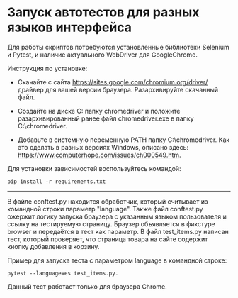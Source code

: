 # Запуск автотестов для разных языков интерфейса

Для работы скриптов потребуются установленные библиотеки Selenium и Pytest, и наличие актуального WebDriver для GoogleChrome.

Инструкция по установке:

- Скачайте с сайта https://sites.google.com/chromium.org/driver/ драйвер для вашей версии браузера. Разархивируйте скачанный файл.

- Создайте на диске C: папку chromedriver и положите разархивированный ранее файл chromedriver.exe в папку C:\chromedriver.

- Добавьте в системную переменную PATH папку C:\chromedriver. Как это сделать в разных версиях Windows, описано здесь: https://www.computerhope.com/issues/ch000549.htm.

Для установки зависимостей воспользуйтесь командой:

`pip install -r requirements.txt`
_________________________

В файле conftest.py находится обработчик, который считывает из командной строки параметр "language".
Также файл conftest.py ожержит логику запуска браузера с указанным языком пользователя и ссылку на тестируемую страницу. Браузер объявляется в фикстуре browser и передаётся в тест как параметр.
В файл test_items.py написан тест, который проверяет, что страница товара на сайте содержит кнопку добавления в корзину. 

Пример для запуска теста с параметром language в командной строке: 

`pytest --language=es test_items.py.`

Данный тест работает только для браузера Chrome.

